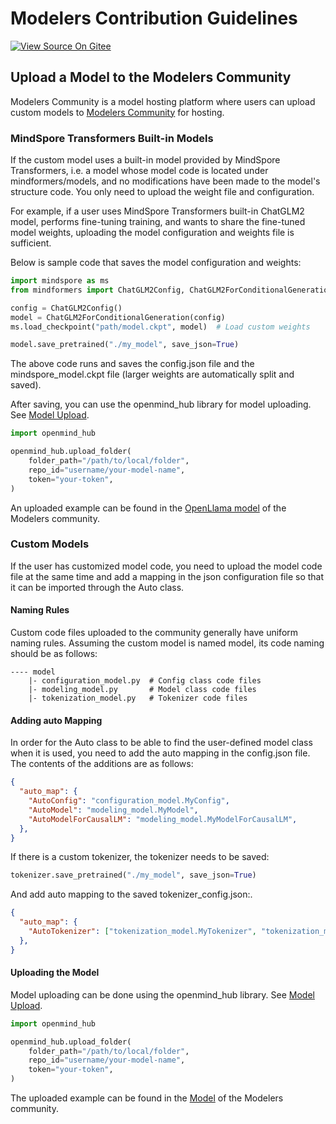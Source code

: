 # Modelers Contribution Guidelines

[![View Source On Gitee](https://mindspore-website.obs.cn-north-4.myhuaweicloud.com/website-images/master/resource/_static/logo_source_en.svg)](https://gitee.com/mindspore/docs/blob/master/docs/mindformers/docs/source_en/contribution/modelers_contribution.md)

## Upload a Model to the Modelers Community

Modelers Community is a model hosting platform where users can upload custom models to [Modelers Community](https://modelers.cn/) for hosting.

### MindSpore Transformers Built-in Models

If the custom model uses a built-in model provided by MindSpore Transformers, i.e. a model whose model code is located under mindformers/models, and no modifications have been made to the model's structure code. You only need to upload the weight file and configuration.

For example, if a user uses MindSpore Transformers built-in ChatGLM2 model, performs fine-tuning training, and wants to share the fine-tuned model weights, uploading the model configuration and weights file is sufficient.

Below is sample code that saves the model configuration and weights:

```python
import mindspore as ms
from mindformers import ChatGLM2Config, ChatGLM2ForConditionalGeneration

config = ChatGLM2Config()
model = ChatGLM2ForConditionalGeneration(config)
ms.load_checkpoint("path/model.ckpt", model)  # Load custom weights

model.save_pretrained("./my_model", save_json=True)
```

The above code runs and saves the config.json file and the mindspore_model.ckpt file (larger weights are automatically split and saved).

After saving, you can use the openmind_hub library for model uploading. See [Model Upload](https://modelers.cn/docs/zh/best-practices/community_contribution/model_contribution.html#%E4%BD%BF%E7%94%A8openmind-hub-client%E4%B8%8A%E4%BC%A0%E6%A8%A1%E5%9E%8B).

```python
import openmind_hub

openmind_hub.upload_folder(
    folder_path="/path/to/local/folder",
    repo_id="username/your-model-name",
    token="your-token",
)
```

An uploaded example can be found in the [OpenLlama model](https://modelers.cn/models/MindSpore-Lab/llama_7b/tree/main) of the Modelers community.

### Custom Models

If the user has customized model code, you need to upload the model code file at the same time and add a mapping in the json configuration file so that it can be imported through the Auto class.

#### Naming Rules

Custom code files uploaded to the community generally have uniform naming rules. Assuming the custom model is named model, its code naming should be as follows:

```text
---- model
    |- configuration_model.py  # Config class code files
    |- modeling_model.py       # Model class code files
    |- tokenization_model.py   # Tokenizer code files
```

#### Adding auto Mapping

In order for the Auto class to be able to find the user-defined model class when it is used, you need to add the auto mapping in the config.json file. The contents of the additions are as follows:

```json
{
  "auto_map": {
    "AutoConfig": "configuration_model.MyConfig",
    "AutoModel": "modeling_model.MyModel",
    "AutoModelForCausalLM": "modeling_model.MyModelForCausalLM",
  },
}
```

If there is a custom tokenizer, the tokenizer needs to be saved:

```python
tokenizer.save_pretrained("./my_model", save_json=True)
```

And add auto mapping to the saved tokenizer_config.json:.

```json
{
  "auto_map": {
    "AutoTokenizer": ["tokenization_model.MyTokenizer", "tokenization_model.MyFastTokenizer"]
  },
}
```

#### Uploading the Model

Model uploading can be done using the openmind_hub library. See [Model Upload](https://modelers.cn/docs/zh/best-practices/community_contribution/model_contribution.html#%E4%BD%BF%E7%94%A8openmind-hub-client%E4%B8%8A%E4%BC%A0%E6%A8%A1%E5%9E%8B).

```python
import openmind_hub

openmind_hub.upload_folder(
    folder_path="/path/to/local/folder",
    repo_id="username/your-model-name",
    token="your-token",
)
```

The uploaded example can be found in the [Model](https://modelers.cn/models/MindSpore-Lab/internlm2-7b/tree/main) of the Modelers community.